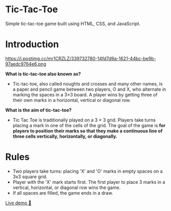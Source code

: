 # Tic-Tac-Toe
Simple tic-tac-toe game built using HTML, CSS, and JavaScript.
# Introduction
https://i.postimg.cc/mr1CRZLZ/339732780-14fd7d9a-1621-44bc-be9b-97aedc9764e6.png

**What is tic-tac-toe also known as?**
+ Tic-tac-toe, also called noughts and crosses and many other names, is a paper and pencil game between two players, O and X, who alternate in marking the spaces in a 3×3 board. A player wins by getting three of their own marks in a horizontal, vertical or diagonal row.

**What is the aim of tic-tac-toe?**
+ Tic Tac Toe is traditionally played on a 3 × 3 grid. Players take turns placing a mark in one of the cells of the grid. The goal of the game is **for players to position their marks so that they make a continuous line of three cells vertically, horizontally, or diagonally.**

# Rules

+ Two players take turns: placing 'X' and 'O' marks in empty spaces on a 3x3 square grid.
+ Player with the 'X' mark starts first. The first player to place 3 marks in a vertical, horizontal, or diagonal row wins the game.
+ If all spaces are filled, the game ends in a draw.


[Live demo 👋](https://hermione69.github.io/tic-tac/)



